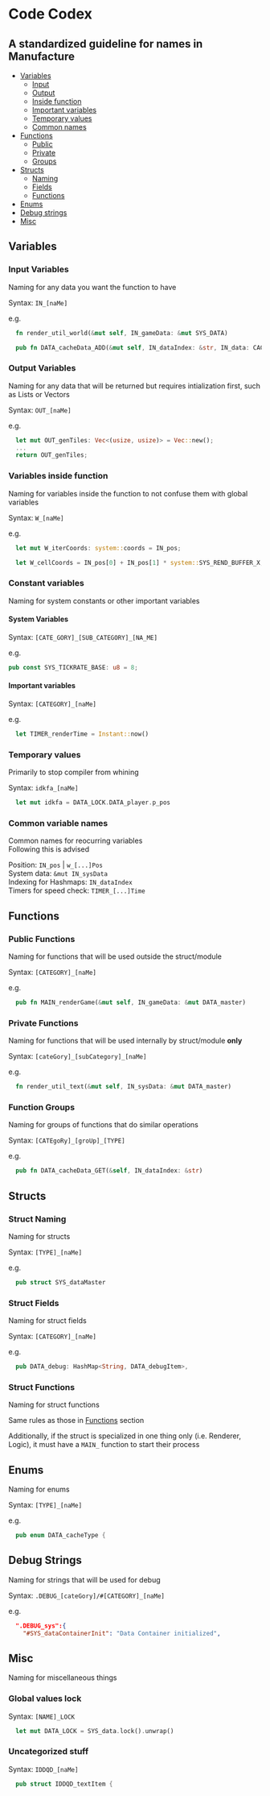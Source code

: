 # Code Codex

## A standardized guideline for names in Manufacture

- [Variables](#variables)
  - [Input](#input-variables)
  - [Output](#output-variables)
  - [Inside function](#variables-inside-function)
  - [Important variables](#constant-variables)
  - [Temporary values](#temporary-values)
  - [Common names](#common-variable-names)
- [Functions](#functions)
  - [Public](#public-functions)
  - [Private](#private-functions)
  - [Groups](#function-groups)
- [Structs](#structs)
  - [Naming](#struct-naming)
  - [Fields](#struct-fields)
  - [Functions](#struct-functions)
- [Enums](#enums)
- [Debug strings](#debug-strings)
- [Misc](#misc)

## Variables

### Input Variables

Naming for any data you want the function to have

Syntax: `IN_[naMe]`

e.g.

```rust
  fn render_util_world(&mut self, IN_gameData: &mut SYS_DATA)  
```

```rust
  pub fn DATA_cacheData_ADD(&mut self, IN_dataIndex: &str, IN_data: CACHE_TYPE)
```

### Output Variables

Naming for any data that will be returned but requires intialization first, such as Lists or Vectors

Syntax: `OUT_[naMe]`

e.g.

```rust
  let mut OUT_genTiles: Vec<(usize, usize)> = Vec::new();  
  ...  
  return OUT_genTiles;
```

### Variables inside function

Naming for variables inside the function to not confuse them with global variables

Syntax: `W_[naMe]`

e.g.

```rust
  let mut W_iterCoords: system::coords = IN_pos;
```

```rust
  let W_cellCoords = IN_pos[0] + IN_pos[1] * system::SYS_REND_BUFFER_X;
```

### Constant variables

Naming for system constants or other important variables

#### System Variables

Syntax: `[CATE_GORY]_[SUB_CATEGORY]_[NA_ME]`

e.g.

```rust
pub const SYS_TICKRATE_BASE: u8 = 8;
```

#### Important variables

Syntax: `[CATEGORY]_[naMe]`

e.g.

```rust
  let TIMER_renderTime = Instant::now()
```

### Temporary values

Primarily to stop compiler from whining

Syntax: `idkfa_[naMe]`

```rust
  let mut idkfa = DATA_LOCK.DATA_player.p_pos
```

### Common variable names

Common names for reocurring variables  
Following this is advised

Position: `IN_pos` | `w_[...]Pos`  
System data: `&mut IN_sysData`  
Indexing for Hashmaps: `IN_dataIndex`  
Timers for speed check: `TIMER_[...]Time`

## Functions

### Public Functions

Naming for functions that will be used outside the struct/module

Syntax: `[CATEGORY]_[naMe]`

e.g.

```rust
  pub fn MAIN_renderGame(&mut self, IN_gameData: &mut DATA_master)
```

### Private Functions

Naming for functions that will be used internally by struct/module **only**

Syntax: `[cateGory]_[subCategory]_[naMe]`  

e.g.

```rust
  fn render_util_text(&mut self, IN_sysData: &mut DATA_master)
```

### Function Groups

Naming for groups of functions that do similar operations

Syntax: `[CATEgoRy]_[groUp]_[TYPE]`

e.g.

```rust
  pub fn DATA_cacheData_GET(&self, IN_dataIndex: &str)
```

## Structs

### Struct Naming

Naming for structs

Syntax: `[TYPE]_[naMe]`

e.g.

```rust
  pub struct SYS_dataMaster
```

### Struct Fields

Naming for struct fields

Syntax: `[CATEGORY]_[naMe]`

e.g.

```rust
  pub DATA_debug: HashMap<String, DATA_debugItem>,
```

### Struct Functions

Naming for struct functions

Same rules as those in [Functions](#functions) section

Additionally, if the struct is specialized in one thing only (i.e. Renderer, Logic), it must have a `MAIN_` function to start their process

## Enums

Naming for enums

Syntax: `[TYPE]_[naMe]`

e.g.

```rust
  pub enum DATA_cacheType {
```

## Debug Strings

Naming for strings that will be used for debug

Syntax: `.DEBUG_[cateGory]/#[CATEGORY]_[naMe]`

e.g.

```json
  ".DEBUG_sys":{
    "#SYS_dataContainerInit": "Data Container initialized",
```

## Misc

Naming for miscellaneous things

### Global values lock

Syntax: `[NAME]_LOCK`

```rust
  let mut DATA_LOCK = SYS_data.lock().unwrap()
```

### Uncategorized stuff

Syntax: `IDDQD_[naMe]`

```rust
  pub struct IDDQD_textItem {
```
